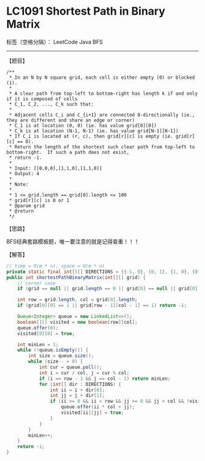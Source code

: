# LC1091 Shortest Path in Binary Matrix

标签（空格分隔）： LeetCode Java BFS

---

【题目】

    /**
     * In an N by N square grid, each cell is either empty (0) or blocked (1).
     *
     * A clear path from top-left to bottom-right has length k if and only if it is composed of cells
     * C_1, C_2, ..., C_k such that:
     *
     * Adjacent cells C_i and C_{i+1} are connected 8-directionally (ie., they are different and share an edge or corner)
     * C_1 is at location (0, 0) (ie. has value grid[0][0])
     * C_k is at location (N-1, N-1) (ie. has value grid[N-1][N-1])
     * If C_i is located at (r, c), then grid[r][c] is empty (ie. grid[r][c] == 0).
     * Return the length of the shortest such clear path from top-left to bottom-right.  If such a path does not exist,
     * return -1.
     *
     * Input: [[0,0,0],[1,1,0],[1,1,0]]
     * Output: 4
     *
     * Note:
     *
     * 1 <= grid.length == grid[0].length <= 100
     * grid[r][c] is 0 or 1
     * @param grid
     * @return
     */

【思路】

BFS经典套路模板题，唯一要注意的就是记得查重！！！

【解答】

```java     
// time = O(m * n), space = O(m * n)
private static final int[][] DIRECTIONS = {{-1, 0}, {0, 1}, {1, 0}, {0, -1}, {-1, -1}, {-1, 1}, {1, -1}, {1, 1}};
public int shortestPathBinaryMatrix(int[][] grid) {
    // corner case
    if (grid == null || grid.length == 0 || grid[0] == null || grid[0].length == 0) return -1;

    int row = grid.length, col = grid[0].length;
    if (grid[0][0] == 1 || grid[row - 1][col - 1] == 1) return -1;

    Queue<Integer> queue = new LinkedList<>();
    boolean[][] visited = new boolean[row][col];
    queue.offer(0);
    visited[0][0] = true;

    int minLen = 1;
    while (!queue.isEmpty()) {
        int size = queue.size();
        while (size-- > 0) {
            int cur = queue.poll();
            int i = cur / col, j = cur % col;
            if (i == row - 1 && j == col - 1) return minLen;
            for (int[] dir : DIRECTIONS) {
                int ii = i + dir[0];
                int jj = j + dir[1];
                if (ii >= 0 && ii < row && jj >= 0 && jj < col && !visited[ii][jj] && grid[ii][jj] == 0) {
                    queue.offer(ii * col + jj);
                    visited[ii][jj] = true;
                }
            }
        }
        minLen++;
    }
    return -1;
}
```
